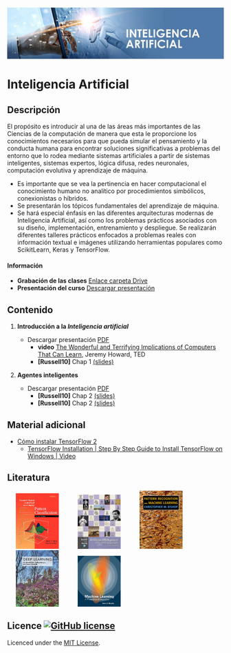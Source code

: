 [![banner](/_assets/pics/bannerAI.jpg)](https://github.com/marcoteran/deeplearningmodule)
# Inteligencia Artificial

## Descripción

El propósito es introducir al una de las áreas más importantes de las Ciencias de la computación de manera que esta le proporcione los conocimientos necesarios para que pueda simular el pensamiento y la conducta humana para encontrar soluciones significativas a problemas del entorno que lo rodea mediante sistemas artificiales a partir de sistemas inteligentes, sistemas expertos, lógica difusa, redes neuronales, computación evolutiva y aprendizaje de máquina.
* Es importante que se vea la pertinencia en hacer computacional el conocimiento humano no analítico por procedimientos simbólicos, conexionistas o híbridos.
* Se presentarán los tópicos fundamentales del aprendizaje de máquina.
* Se hará especial énfasis en las diferentes arquitecturas modernas de Inteligencia Artificial, así como los problemas prácticos asociados con su diseño, implementación, entrenamiento y despliegue. Se realizarán diferentes talleres prácticos enfocados a problemas reales con información textual e imágenes utilizando herramientas populares como ScikitLearn, Keras y TensorFlow.

#### Información
* **Grabación de las clases** [Enlace carpeta Drive](https://drive.google.com/drive/folders/1VShsZirA-Q8iIZvqumn8Trm1PxqA3zL0?usp=sharing)
* **Presentación del curso** [Descargar presentación](https://github.com/marcoteran/machinelearning/raw/master/syllabus/00_artificialintelligence_syllabus.pdf)

## Contenido

1. **Introducción a la *Inteligencia artificial***
	* Descargar presentación [PDF](https://github.com/marcoteran/machinelearning/raw/master/lectures/01_artificialintelligence_introduction.pdf)
		* **video** [The Wonderful and Terrifying Implications of Computers That Can Learn](https://www.ted.com/talks/jeremy_howard_the_wonderful_and_terrifying_implications_of_computers_that_can_learn), Jeremy Howard, TED
		* **[Russell10]** Chap 1 [(slides)](http://aima.eecs.berkeley.edu/slides-pdf/chapter01.pdf)

2. **Agentes inteligentes**
	* Descargar presentación [PDF](https://github.com/marcoteran/machinelearning/raw/master/lectures/02_artificialintelligence_intelligentagents.pdf)
		* **[Russell10]** Chap 2 [(slides)](http://aima.eecs.berkeley.edu/slides-pdf/chapter02.pdf)
		* **[Russell10]** Chap 2 [(slides)](http://aima.eecs.berkeley.edu/slides-pdf/chapter02.pdf)

## Material adicional

* [Cómo instalar TensorFlow 2](https://www.tensorflow.org/install?hl=es-419)
	* [TensorFlow Installation | Step By Step Guide to Install TensorFlow on Windows | Video](https://www.youtube.com/watch?v=s4Lcf9du9L8)

## Literatura

<p float="left">

[<img src="/_assets/pics/DudaPatternclassification.jpg" width="100" alt="Richard O. Duda - Pattern classification" title="Richard O. Duda - Pattern classification" hspace="20">](https://github.com/marcoteran/deeplearningmodule/raw/main/aditionalmaterial/books/Richard%20O.%20Duda%20-%20Pattern%20classification.pdf)
[<img src="/_assets/pics/RussellArtificialIntelligence.jpg" width="100" alt="Stuart Russell - Artificial Intelligence_ A Modern Approach" title="Stuart Russell - Artificial Intelligence_ A Modern Approach" hspace="20">](https://github.com/marcoteran/machinelearning/raw/master/aditionalmaterial/books/Stuart%20Russell%20-%20Artificial%20Intelligence%20A%20Modern%20Approach.pdf)
[<img src="/_assets/pics/BishopPattern Recognition.jpg" width="100" alt="Christopher M. Bishop - Pattern Recognition and Machine Learning" title="Christopher M. Bishop - Pattern Recognition and Machine Learning" hspace="20">](https://github.com/marcoteran/deeplearningmodule/raw/main/aditionalmaterial/books/Christopher%20M.%20Bishop%20-%20Pattern%20Recognition%20and%20Machine%20Learning.pdf)
[<img src="/_assets/pics/IanGoodfellowDeepLearning.jpg" width="100" alt="Ian Goodfellow - Deep Learning" title="Ian Goodfellow - Deep Learning" hspace="20">](https://github.com/marcoteran/deeplearningmodule/raw/main/aditionalmaterial/books/Ian%20Goodfellow%20-%20Deep%20Learning.pdf)
[<img src="/_assets/pics/MurphyMachine Learning.jpg" width="100" alt="Kevin P. Murphy - Machine Learning_ A Probabilistic Perspective" title="Kevin P. Murphy - Machine Learning_ A Probabilistic Perspective" hspace="20">](https://github.com/marcoteran/deeplearningmodule/raw/main/aditionalmaterial/books/Kevin%20P.%20Murphy%20-%20Machine%20Learning_%20A%20Probabilistic%20Perspective.pdf)
</p>

## Licence [![GitHub license](https://img.shields.io/github/license/marcoteran/deeplearningmodule.svg)](https://github.com/marcoteran/deeplearningmodule/blob/master/LICENSE)

Licenced under the [MIT License](https://github.com/MinorMole/RcloneLab/blob/master/LICENSE).